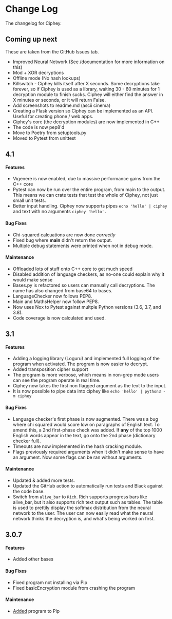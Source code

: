 # Change Log
The changelog for Ciphey.

## Coming up next
These are taken from the GitHub Issues tab.
* Improved Neural Network (See /documentation for more information on this)
* Mod + XOR decryptions
* Offline mode (No hash lookups)
* Killswitch - Ciphey kills itself after X seconds. Some decryptions take forever, so if Ciphey is used as a library, waiting 30 - 60 minutes for 1 decryption module to finish sucks. Ciphey will either find the answer in X minutes or seconds, or it will return False.
* Add screenshots to readme.md (ascii cinema)
* Creating a Flask version so Ciphey can be implemented as an API. Useful for creating phone / web apps.
* Ciphey's core (the decryption modules) are now implemented in C++
* The code is now pep8'd
* Move to Poetry from setuptools.py
* Moved to Pytest from unittest
## 4.1
#### Features
* Vigenere is now enabled, due to massive performance gains from the C++ core
* Pytest can now be run over the entire program, from main to the output. This means we can crate tests that test the whole of Ciphey, not just small unit tests.
* Better input handling. Ciphey now supports pipes `echo 'hello' | ciphey` and text with no arguments `ciphey 'hello'.`
#### Bug Fixes
* Chi-squared calcuations are now done _correctly_
* Fixed bug where __main__ didn't return the output.
* Multiple debug statements were printed when not in debug mode.
#### Maintenance
* Offloaded lots of stuff onto C++ core to get much speed
* Disabled addition of language checkers, as no-one could explain why it would make sense
* Bases.py is refactored so users can manually call decryptions. The name has also changed from base64 to bases.
* LanguageChecker now follows PEP8.
* Main and MathsHelper now follow PEP8.
* Now uses Nox to Pytest against multple Python versions (3.6, 3.7, and 3.8).
* Code coverage is now calculated and used.
## 3.1
#### Features
* Adding a logging library (Loguru) and implemented full logging of the
program when activated. The program is now easier to decrypt.
* Added transposition cipher support
* The program is more verbose, which means in non-grep mode users can see the
program operate in real time.
* Ciphey now takes the first non flagged argument as the text to the input.
* It is now possible to pipe data into ciphey like `echo 'hello' | python3 -m ciphey`
#### Bug Fixes
* Language checker's first phase is now augmented. There was a bug where chi
squared would score low on paragraphs of English text. To amend this, a 2nd
first-phase check was added. If __any__ of the top 1000 English words appear
in the text, go onto the 2nd phase (dictionary checker full).
* Timeouts are now implemented in the hash cracking module.
* Flags previously required arguments when it didn't make sense to have an argument. Now some flags can be ran without arguments.
#### Maintenance
* Updated & added more tests.
* Updated the GitHub action to automatically run tests and Black against the
code base.
* Switch from `alive_bar` to ``Rich``. Rich supports progress bars like alive_bar,
but it also supports rich text output such as tables. The table is used to
prettily display the softmax distribution from the neural network to the user.
The user can now easily read what the neural network thinks the decryption is,
and what's being worked on first.
## 3.0.7
#### Features
* Added other bases
#### Bug Fixes
* Fixed program not installing via Pip
* Fixed basicEncryption module from crashing the program
#### Maintenance
* [Added](Added) program to Pip
